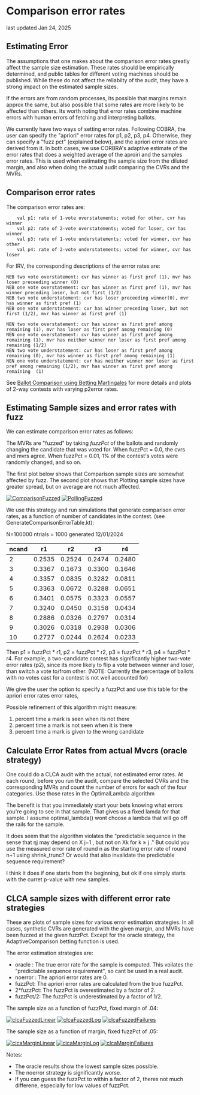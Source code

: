 # Comparison error rates
last updated Jan 24, 2025

## Estimating Error

The assumptions that one makes about the comparison error rates greatly affect the sample size estimation.
These rates should be empirically determined, and public tables for different voting machines should be published.
While these do not affect the reliabilty of the audit, they have a strong impact on the estimated sample sizes.

If the errors are from random processes, its possible that margins remain approx the same, but also possible that some rates
are more likely to be affected than others. Its worth noting that error rates combine machine errors with human errors of
fetching and interpreting ballots.

We currently have two ways of setting error rates. Following COBRA, the user can specify the "apriori" error rates for p1, p2, p3, p4.
Otherwise, they can specify a "fuzz pct" (explained below), and the apriori error rates are derived from it. In both cases, we use
CORBRA's adaptive estimate of the error rates that does a weighted average of the aproiri and the samples error rates. This is used
when estimating the sample size from the diluted margin, and also when doing the actual audit comparing the CVRs and the MVRs.

## Comparison error rates

The comparison error rates are:

        val p1: rate of 1-vote overstatements; voted for other, cvr has winner
        val p2: rate of 2-vote overstatements; voted for loser, cvr has winner
        val p3: rate of 1-vote understatements; voted for winner, cvr has other
        val p4: rate of 2-vote understatements; voted for winner, cvr has loser

For IRV, the corresponding descriptions of the errror rates are:

    NEB two vote overstatement: cvr has winner as first pref (1), mvr has loser preceeding winner (0)
    NEB one vote overstatement: cvr has winner as first pref (1), mvr has winner preceding loser, but not first (1/2)
    NEB two vote understatement: cvr has loser preceeding winner(0), mvr has winner as first pref (1)
    NEB one vote understatement: cvr has winner preceding loser, but not first (1/2), mvr has winner as first pref (1)
    
    NEN two vote overstatement: cvr has winner as first pref among remaining (1), mvr has loser as first pref among remaining (0)
    NEN one vote overstatement: cvr has winner as first pref among remaining (1), mvr has neither winner nor loser as first pref among remaining (1/2)
    NEN two vote understatement: cvr has loser as first pref among remaining (0), mvr has winner as first pref among remaining (1)
    NEN one vote understatement: cvr has neither winner nor loser as first pref among remaining (1/2), mvr has winner as first pref among remaining  (1)

See [Ballot Comparison using Betting Martingales](docs/Betting.md) for more details and plots of 2-way contests
with varying p2error rates.


## Estimating Sample sizes and error rates with fuzz

We can estimate comparison error rates as follows:

The MVRs are "fuzzed" by taking _fuzzPct_ of the ballots
and randomly changing the candidate that was voted for. When fuzzPct = 0.0, the cvrs and mvrs agree.
When fuzzPct = 0.01, 1% of the contest's votes were randomly changed, and so on.

The first plot below shows that Comparison sample sizes are somewhat affected by fuzz. The second plot shows that Plotting sample sizes
have greater spread, but on average are not much affected.

<a href="https://johnlcaron.github.io/rlauxe/docs/plots/samples/ComparisonFuzzed.html" rel="ComparisonFuzzed">![ComparisonFuzzed](./docs/plots/samples/ComparisonFuzzed.png)</a>
<a href="https://johnlcaron.github.io/rlauxe/docs/plots/samples/PollingFuzzed.html" rel="PollingFuzzed">![PollingFuzzed](./docs/plots/samples/PollingFuzzed.png)</a>

We use this strategy and run simulations that generate comparison error rates, as a function of number of candidates in the contest.
(see GenerateComparisonErrorTable.kt):

N=100000 ntrials = 1000
generated 12/01/2024

| ncand | r1     | r2     | r3     | r4     |
|-------|--------|--------|--------|--------|
| 2     | 0.2535 | 0.2524 | 0.2474 | 0.2480 |
| 3     | 0.3367 | 0.1673 | 0.3300 | 0.1646 |
| 4     | 0.3357 | 0.0835 | 0.3282 | 0.0811 |
| 5     | 0.3363 | 0.0672 | 0.3288 | 0.0651 |
| 6     | 0.3401 | 0.0575 | 0.3323 | 0.0557 |
| 7     | 0.3240 | 0.0450 | 0.3158 | 0.0434 |
| 8     | 0.2886 | 0.0326 | 0.2797 | 0.0314 |
| 9     | 0.3026 | 0.0318 | 0.2938 | 0.0306 |
| 10    | 0.2727 | 0.0244 | 0.2624 | 0.0233 |

Then p1 = fuzzPct * r1, p2 = fuzzPct * r2, p3 = fuzzPct * r3, p4 = fuzzPct * r4.
For example, a two-candidate contest has significantly higher two-vote error rates (p2), since its more likely to flip a
vote between winner and loser, than switch a vote to/from other.
(NOTE: Currently the percentage of ballots with no votes cast for a contest is not well accounted for)

We give the user the option to specify a fuzzPct and use this table for the apriori error rates error rates,

Possible refinement of this algorithm might measure:
1. percent time a mark is seen when its not there
2. percent time a mark is not seen when it is there
3. percent time a mark is given to the wrong candidate


## Calculate Error Rates from actual Mvcrs (oracle strategy)

One could do a CLCA audit with the actual, not estimated error rates. At each round, before you run
the audit, compare the selected CVRs and the corresponding MVRs and count the number of errors for each
of the four categories. Use those rates in the OptimalLambda algorithm

The benefit is that you immediately start your bets knowing what errors you're going to see in that sample.
That gives us a fixed lamda for that sample. I assume optimal_lambda() wont choose a lambda that will go off the rails for the sample.

It does seem that the algorithm violates the "predictable sequence in the sense that ηj may depend on X j−1 , but not on Xk for k ≥ j ."
But could you use the measured error rate of round n as the starting error rate of round n+1 using shrink_trunc?
Or would that also invalidate the predictable sequence requirement?

I think it does if one starts from the beginning, but ok if one simply starts with the curret p-value with new samples.


## CLCA sample sizes with different error rate strategies

These are plots of sample sizes for various error estimation strategies. In all cases, synthetic CVRs are generated with the given margin, 
and MVRs have been fuzzed at the given fuzzPct. Except for the oracle strategy, the AdaptiveComparison betting function is used.

The error estimation strategies are:

* oracle : The true error rate for the sample is computed. This voilates the "predictable sequence requirement", so cant be used in a real audit.
* noerror : The apriori error rates are 0.
* fuzzPct: The apriori error rates are calculated from the true fuzzPct. 
* 2*fuzzPct: The fuzzPct is overestimated by a factor of 2.
* fuzzPct/2: The fuzzPct is underestimated by a factor of 1/2.

The sample size as a function of fuzzPct, fixed margin of .04:

<a href="https://johnlcaron.github.io/rlauxe/docs/plots/workflows/clcaFuzzed/clcaFuzzedLinear.html" rel="clcaFuzzedLinear">![clcaFuzzedLinear](plots/workflows/clcaFuzzed/clcaFuzzedLinear.png)</a>
<a href="https://johnlcaron.github.io/rlauxe/docs/plots/workflows/clcaFuzzed/clcaFuzzedLog.html" rel="clcaFuzzedLog Log">![clcaFuzzedLog](plots/workflows/clcaFuzzed/clcaFuzzedLog.png)</a>
<a href="https://johnlcaron.github.io/rlauxe/docs/plots/workflows/clcaFuzzed/clcaFuzzedFailures.html" rel="clcaFuzzedFailures Log">![clcaFuzzedFailures](plots/workflows/clcaFuzzed/clcaFuzzedFailures.png)</a>

The sample size as a function of margin, fixed fuzzPct of .05:

<a href="https://johnlcaron.github.io/rlauxe/docs/plots/workflows/clcaMargin/clcaMarginLinear.html" rel="clcaMarginLinear">![clcaMarginLinear](plots/workflows/clcaMargin/clcaMarginLinear.png)</a>
<a href="https://johnlcaron.github.io/rlauxe/docs/plots/workflows/clcaMargin/clcaMarginLog.html" rel="clcaMarginLog Log">![clcaMarginLog](plots/workflows/clcaMargin/clcaMarginLog.png)</a>
<a href="https://johnlcaron.github.io/rlauxe/docs/plots/workflows/clcaMargin/clcaMarginFailures.html" rel="clcaMarginFailures Log">![clcaMarginFailures](plots/workflows/clcaMargin/clcaMarginFailures.png)</a>

Notes:

* The oracle results show the lowest sample sizes possible. 
* The noerror strategy is significantly worse.
* If you can guess the fuzzPct to within a factor of 2, theres not much differene, especially for low values of fuzzPct.
